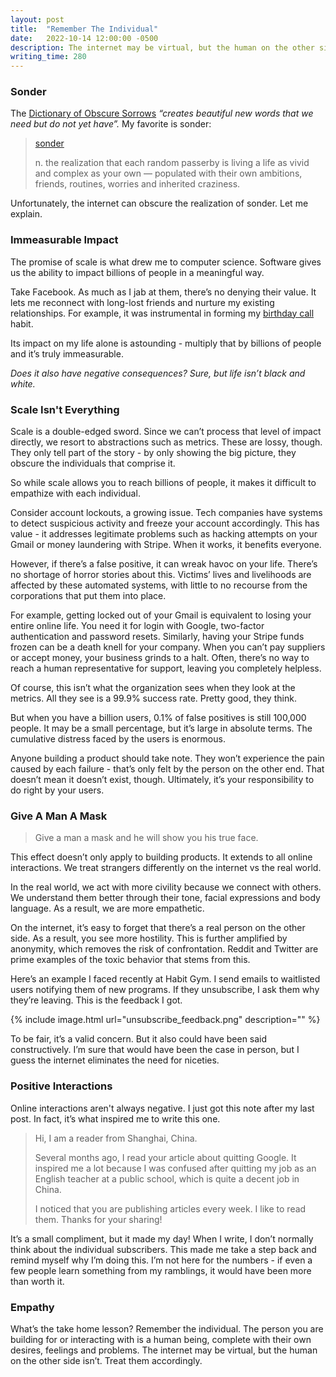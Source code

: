 ```yaml
---
layout: post
title:  "Remember The Individual"
date:   2022-10-14 12:00:00 -0500
description: The internet may be virtual, but the human on the other side isn’t.
writing_time: 280
---
```


### Sonder

The [Dictionary of Obscure Sorrows](https://www.dictionaryofobscuresorrows.com) *“creates beautiful new words that we need but do not yet have”.* My favorite is sonder:

> [sonder](https://www.dictionaryofobscuresorrows.com/post/23536922667/sonder)
>
> n. the realization that each random passerby is living a life as vivid and complex as your own — populated with their own ambitions, friends, routines, worries and inherited craziness.

Unfortunately, the internet can obscure the realization of sonder. Let me explain.

### Immeasurable Impact

The promise of scale is what drew me to computer science. Software gives us the ability to impact billions of people in a meaningful way. 

Take Facebook. As much as I jab at them, there’s no denying their value. It lets me reconnect with long-lost friends and nurture my existing relationships. For example, it was instrumental in forming my [birthday call]({{site.url}}/birthday-calls) habit. 

Its impact on my life alone is astounding - multiply that by billions of people and it’s truly immeasurable. 

*Does it also have negative consequences? Sure, but life isn’t black and white.*

### Scale Isn't Everything

Scale is a double-edged sword. Since we can’t process that level of impact directly, we resort to abstractions such as metrics. These are lossy, though. They only tell part of the story - by only showing the big picture, they obscure the individuals that comprise it.

So while scale allows you to reach billions of people, it makes it difficult to empathize with each individual.

Consider account lockouts, a growing issue. Tech companies have systems to detect suspicious activity and freeze your account accordingly. This has value - it addresses legitimate problems such as hacking attempts on your Gmail or money laundering with Stripe. When it works, it benefits everyone.

However, if there’s a false positive, it can wreak havoc on your life. There’s no shortage of horror stories about this. Victims’ lives and livelihoods are affected by these automated systems, with little to no recourse from the corporations that put them into place. 

For example, getting locked out of your Gmail is equivalent to losing your entire online life. You need it for login with Google, two-factor authentication and password resets. Similarly, having your Stripe funds frozen can be a death knell for your company. When you can’t pay suppliers or accept money, your business grinds to a halt. Often, there’s no way to reach a human representative for support, leaving you completely helpless.

Of course, this isn’t what the organization sees when they look at the metrics. All they see is a 99.9% success rate. Pretty good, they think. 

But when you have a billion users, 0.1% of false positives is still 100,000 people. It may be a small percentage, but it’s large in absolute terms. The cumulative distress faced by the users is enormous.

Anyone building a product should take note. They won’t experience the pain caused by each failure - that’s only felt by the person on the other end. That doesn’t mean it doesn’t exist, though. Ultimately, it’s your responsibility to do right by your users.

### Give A Man A Mask

> Give a man a mask and he will show you his true face.

This effect doesn’t only apply to building products. It extends to all online interactions. We treat strangers differently on the internet vs the real world. 

In the real world, we act with more civility because we connect with others. We understand them better through their tone, facial expressions and body language. As a result, we are more empathetic.

On the internet, it’s easy to forget that there’s a real person on the other side. As a result, you see more hostility. This is further amplified by anonymity, which removes the risk of confrontation. Reddit and Twitter are prime examples of the toxic behavior that stems from this.

Here’s an example I faced recently at Habit Gym. I send emails to waitlisted users notifying them of new programs. If they unsubscribe, I ask them why they’re leaving. This is the feedback I got.

{% include image.html url="unsubscribe_feedback.png" description="" %}

To be fair, it’s a valid concern. But it also could have been said constructively. I’m sure that would have been the case in person, but I guess the internet eliminates the need for niceties.

### Positive Interactions

Online interactions aren't always negative. I just got this note after my last post. In fact, it’s what inspired me to write this one.

> Hi, I am a reader from Shanghai, China. 
>
> Several months ago, I read your article about quitting Google. It inspired me a lot because I was confused after quitting my job as an English teacher at a public school, which is quite a decent job in China. 
>
> I noticed that you are publishing articles every week. I like to read them. Thanks for your sharing!

It’s a small compliment, but it made my day! When I write, I don’t normally think about the individual subscribers. This made me take a step back and remind myself why I’m doing this. I’m not here for the numbers - if even a few people learn something from my ramblings, it would have been more than worth it.

### Empathy

What’s the take home lesson? Remember the individual. The person you are building for or interacting with is a human being, complete with their own desires, feelings and problems. The internet may be virtual, but the human on the other side isn’t. Treat them accordingly.